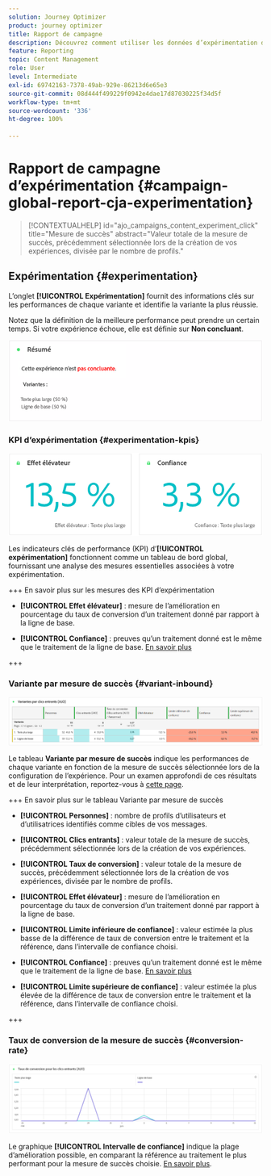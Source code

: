 ```yaml
---
solution: Journey Optimizer
product: journey optimizer
title: Rapport de campagne
description: Découvrez comment utiliser les données d’expérimentation du rapport de campagne.
feature: Reporting
topic: Content Management
role: User
level: Intermediate
exl-id: 69742163-7378-49ab-929e-86213d6e65e3
source-git-commit: 08d444f499229f0942e4dae17d87030225f34d5f
workflow-type: tm+mt
source-wordcount: '336'
ht-degree: 100%

---
```



# Rapport de campagne d’expérimentation {#campaign-global-report-cja-experimentation}

>[!CONTEXTUALHELP]
>id="ajo_campaigns_content_experiment_click"
>title="Mesure de succès"
>abstract="Valeur totale de la mesure de succès, précédemment sélectionnée lors de la création de vos expériences, divisée par le nombre de profils."

## Expérimentation {#experimentation}

L’onglet **[!UICONTROL Expérimentation]** fournit des informations clés sur les performances de chaque variante et identifie la variante la plus réussie.

Notez que la définition de la meilleure performance peut prendre un certain temps. Si votre expérience échoue, elle est définie sur **Non concluant**.

![](assets/cja-experimentation-1.png)

### KPI d’expérimentation {#experimentation-kpis}

![](assets/cja-experimentation-kpis.png)

Les indicateurs clés de performance (KPI) d’**[!UICONTROL expérimentation]** fonctionnent comme un tableau de bord global, fournissant une analyse des mesures essentielles associées à votre expérimentation.

+++ En savoir plus sur les mesures des KPI d’expérimentation

* **[!UICONTROL Effet élévateur]** : mesure de l’amélioration en pourcentage du taux de conversion d’un traitement donné par rapport à la ligne de base.

* **[!UICONTROL Confiance]** : preuves qu’un traitement donné est le même que le traitement de la ligne de base. [En savoir plus](../content-management/experiment-calculations.md#understand-confidence)

+++

### Variante par mesure de succès {#variant-inbound}

![](assets/cja-experimentation-variants.png)

Le tableau **Variante par mesure de succès** indique les performances de chaque variante en fonction de la mesure de succès sélectionnée lors de la configuration de l’expérience.
Pour un examen approfondi de ces résultats et de leur interprétation, reportez-vous à [cette page](../content-management/get-started-experiment.md#interpret-results).

+++ En savoir plus sur le tableau Variante par mesure de succès

* **[!UICONTROL Personnes]** : nombre de profils d’utilisateurs et d’utilisatrices identifiés comme cibles de vos messages.

* **[!UICONTROL Clics entrants]** : valeur totale de la mesure de succès, précédemment sélectionnée lors de la création de vos expériences.

* **[!UICONTROL Taux de conversion]** : valeur totale de la mesure de succès, précédemment sélectionnée lors de la création de vos expériences, divisée par le nombre de profils.

* **[!UICONTROL Effet élévateur]** : mesure de l’amélioration en pourcentage du taux de conversion d’un traitement donné par rapport à la ligne de base.

* **[!UICONTROL Limite inférieure de confiance]** : valeur estimée la plus basse de la différence de taux de conversion entre le traitement et la référence, dans l’intervalle de confiance choisi.

* **[!UICONTROL Confiance]** : preuves qu’un traitement donné est le même que le traitement de la ligne de base. [En savoir plus](../content-management/experiment-calculations.md#understand-confidence)

* **[!UICONTROL Limite supérieure de confiance]** : valeur estimée la plus élevée de la différence de taux de conversion entre le traitement et la référence, dans l’intervalle de confiance choisi.

+++

### Taux de conversion de la mesure de succès {#conversion-rate}

![](assets/cja-experimentation-conversion.png)


Le graphique **[!UICONTROL Intervalle de confiance]** indique la plage d’amélioration possible, en comparant la référence au traitement le plus performant pour la mesure de succès choisie. [En savoir plus](../content-management/experiment-calculations.md#confidence-intervals).